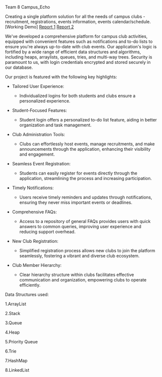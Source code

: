Team 8 Campus_Echo

Creating a single platform solution for all the needs of campus clubs - recruitment, registrations, events information, events calendar/schedule.
[Working Demo]
[Report 1](https://docs.google.com/document/d/1IFnO9MH_F8qaf4okzsy6-lzsln_u7dWVZuLYJUAxEbE/edit?usp=sharing)
[Report 2](https://docs.google.com/document/d/15UqAnUVNDlAEj3McwgZAQz931N78j41ve8Q2wVrrMeM/edit?usp=sharing)

We've developed a comprehensive platform for campus club activities, equipped with convenient features such as notifications and to-do lists to ensure you're always up-to-date with club events. Our application's logic is fortified by a wide range of efficient data structures and algorithms, including heaps, arraylists, queues, tries, and multi-way trees. Security is paramount to us, with login credentials encrypted and stored securely in our database.

Our project is featured with the following key highlights:
- Tailored User Experience:
  - Individualized logins for both students and clubs ensure a personalized experience.
  
- Student-Focused Features:
  - Student login offers a personalized to-do list feature, aiding in better organization and task management.
  
- Club Administration Tools:
  - Clubs can effortlessly host events, manage recruitments, and make announcements through the application, enhancing their visibility and engagement.

- Seamless Event Registration:
  - Students can easily register for events directly through the application, streamlining the process and increasing participation.

- Timely Notifications:
  - Users receive timely reminders and updates through notifications, ensuring they never miss important events or deadlines.

- Comprehensive FAQs:
  - Access to a repository of general FAQs provides users with quick answers to common queries, improving user experience and reducing support overhead.

- New Club Registration:
  - Simplified registration process allows new clubs to join the platform seamlessly, fostering a vibrant and diverse club ecosystem.

- Club Member Hierarchy:
  - Clear hierarchy structure within clubs facilitates effective communication and organization, empowering clubs to operate efficiently.

Data Structures used:

1.ArrayList

2.Stack

3.Queue

4.Heap

5.Priority Queue

6.Trie

7.HashMap

8.LinkedList


